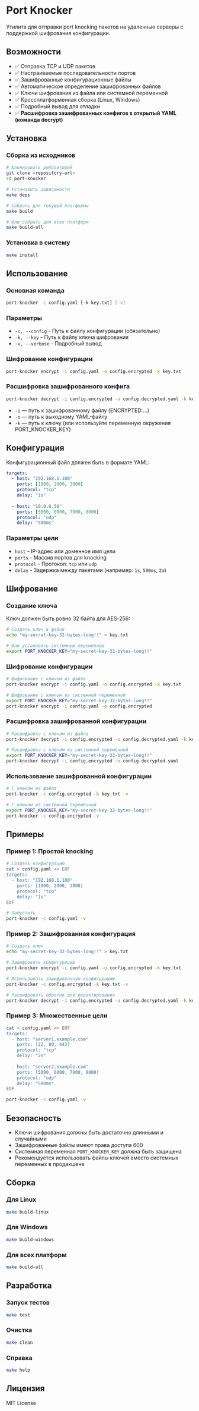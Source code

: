 # Port Knocker

Утилита для отправки port knocking пакетов на удаленные серверы с поддержкой шифрования конфигурации.

## Возможности

- ✅ Отправка TCP и UDP пакетов
- ✅ Настраиваемые последовательности портов
- ✅ Зашифрованные конфигурационные файлы
- ✅ Автоматическое определение зашифрованных файлов
- ✅ Ключи шифрования из файла или системной переменной
- ✅ Кроссплатформенная сборка (Linux, Windows)
- ✅ Подробный вывод для отладки
- ✅ **Расшифровка зашифрованных конфигов в открытый YAML (команда decrypt)**

## Установка

### Сборка из исходников

```bash
# Клонировать репозиторий
git clone <repository-url>
cd port-knocker

# Установить зависимости
make deps

# Собрать для текущей платформы
make build

# Или собрать для всех платформ
make build-all
```

### Установка в систему

```bash
make install
```

## Использование

### Основная команда

```bash
port-knocker -c config.yaml [-k key.txt] [-v]
```

### Параметры

- `-c, --config` - Путь к файлу конфигурации (обязательно)
- `-k, --key` - Путь к файлу ключа шифрования
- `-v, --verbose` - Подробный вывод

### Шифрование конфигурации

```bash
port-knocker encrypt -i config.yaml -o config.encrypted -k key.txt
```

### **Расшифровка зашифрованного конфига**

```bash
port-knocker decrypt -i config.encrypted -o config.decrypted.yaml -k key.txt
```

- `-i` — путь к зашифрованному файлу (ENCRYPTED:...)
- `-o` — путь к выходному YAML-файлу
- `-k` — путь к ключу (или используйте переменную окружения PORT_KNOCKER_KEY)

## Конфигурация

Конфигурационный файл должен быть в формате YAML:

```yaml
targets:
  - host: "192.168.1.100"
    ports: [1000, 2000, 3000]
    protocol: "tcp"
    delay: "1s"
  
  - host: "10.0.0.50"
    ports: [5000, 6000, 7000, 8000]
    protocol: "udp"
    delay: "500ms"
```

### Параметры цели

- `host` - IP-адрес или доменное имя цели
- `ports` - Массив портов для knocking
- `protocol` - Протокол: `tcp` или `udp`
- `delay` - Задержка между пакетами (например: `1s`, `500ms`, `2m`)

## Шифрование

### Создание ключа

Ключ должен быть ровно 32 байта для AES-256:

```bash
# Создать ключ в файле
echo "my-secret-key-32-bytes-long!!" > key.txt

# Или установить системную переменную
export PORT_KNOCKER_KEY="my-secret-key-32-bytes-long!!"
```

### Шифрование конфигурации

```bash
# Шифрование с ключом из файла
port-knocker encrypt -i config.yaml -o config.encrypted -k key.txt

# Шифрование с ключом из системной переменной
export PORT_KNOCKER_KEY="my-secret-key-32-bytes-long!!"
port-knocker encrypt -i config.yaml -o config.encrypted
```

### **Расшифровка зашифрованной конфигурации**

```bash
# Расшифровка с ключом из файла
port-knocker decrypt -i config.encrypted -o config.decrypted.yaml -k key.txt

# Расшифровка с ключом из системной переменной
export PORT_KNOCKER_KEY="my-secret-key-32-bytes-long!!"
port-knocker decrypt -i config.encrypted -o config.decrypted.yaml
```

### Использование зашифрованной конфигурации

```bash
# С ключом из файла
port-knocker -c config.encrypted -k key.txt -v

# С ключом из системной переменной
export PORT_KNOCKER_KEY="my-secret-key-32-bytes-long!!"
port-knocker -c config.encrypted -v
```

## Примеры

### Пример 1: Простой knocking

```bash
# Создать конфигурацию
cat > config.yaml << EOF
targets:
  - host: "192.168.1.100"
    ports: [1000, 2000, 3000]
    protocol: "tcp"
    delay: "1s"
EOF

# Запустить
port-knocker -c config.yaml -v
```

### Пример 2: Зашифрованная конфигурация

```bash
# Создать ключ
echo "my-secret-key-32-bytes-long!!" > key.txt

# Зашифровать конфигурацию
port-knocker encrypt -i config.yaml -o config.encrypted -k key.txt

# Использовать зашифрованную конфигурацию
port-knocker -c config.encrypted -k key.txt -v

# Расшифровать обратно для редактирования
port-knocker decrypt -i config.encrypted -o config.decrypted.yaml -k key.txt
```

### Пример 3: Множественные цели

```bash
cat > config.yaml << EOF
targets:
  - host: "server1.example.com"
    ports: [22, 80, 443]
    protocol: "tcp"
    delay: "2s"
  
  - host: "server2.example.com"
    ports: [5000, 6000, 7000, 8000]
    protocol: "udp"
    delay: "500ms"
EOF

port-knocker -c config.yaml -v
```

## Безопасность

- Ключи шифрования должны быть достаточно длинными и случайными
- Зашифрованные файлы имеют права доступа 600
- Системная переменная `PORT_KNOCKER_KEY` должна быть защищена
- Рекомендуется использовать файлы ключей вместо системных переменных в продакшене

## Сборка

### Для Linux

```bash
make build-linux
```

### Для Windows

```bash
make build-windows
```

### Для всех платформ

```bash
make build-all
```

## Разработка

### Запуск тестов

```bash
make test
```

### Очистка

```bash
make clean
```

### Справка

```bash
make help
```

## Лицензия

MIT License 